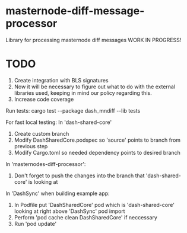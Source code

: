 # masternode-diff-message-processor
Library for processing masternode diff messages
WORK IN PROGRESS!
# TODO
1. Create integration with BLS signatures
2. Now it will be necessary to figure out what to do with the external libraries used, keeping in mind our policy regarding this.
3. Increase code coverage

Run tests: 
cargo test --package dash_mndiff --lib tests

For fast local testing:
In 'dash-shared-core'
1) Create custom branch
2) Modify DashSharedCore.podspec so 'source' points to branch from previous step
3) Modify Cargo.toml so needed dependency points to desired branch

In 'masternodes-diff-processor':
1) Don't forget to push the changes into the branch that 'dash-shared-core' is looking at

In 'DashSync' when building example app:
1) In Podfile put 'DashSharedCore' pod which is 'dash-shared-core' looking at right above 'DashSync' pod import
2) Perform 'pod cache clean DashSharedCore' if neccessary 
3) Run 'pod update'


